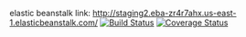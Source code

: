 elastic beanstalk link: http://staging2.eba-zr4r7ahx.us-east-1.elasticbeanstalk.com/
[![Build Status](https://app.travis-ci.com/SiriErrabelli/swe1-app.svg?branch=main)](https://app.travis-ci.com/SiriErrabelli/swe1-app)
[![Coverage Status](https://coveralls.io/repos/github/SiriErrabelli/swe1-app/badge.svg?branch=main)](https://coveralls.io/github/SiriErrabelli/swe1-app?branch=main)

